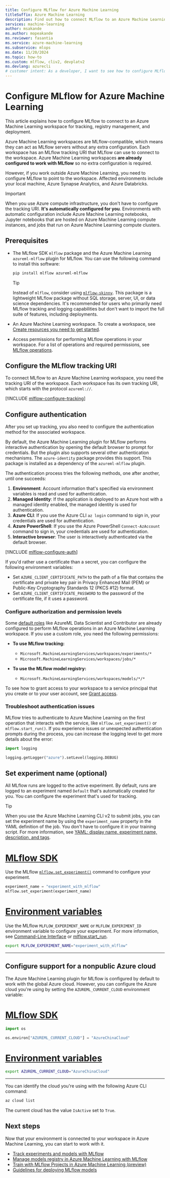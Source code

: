 ```yaml
---
title: Configure MLflow for Azure Machine Learning
titleSuffix: Azure Machine Learning
description: Find out how to connect MLflow to an Azure Machine Learning workspace to log metrics, track artifacts, and deploy models.
services: machine-learning
author: msakande
ms.author: mopeakande
ms.reviewer: fasantia
ms.service: azure-machine-learning
ms.subservice: mlops
ms.date: 11/20/2024
ms.topic: how-to
ms.custom: mlflow, cliv2, devplatv2
ms.devlang: azurecli
# customer intent: As a developer, I want to see how to configure MLflow so that I can run MLflow training routines in Azure Machine Learning.
---
```


# Configure MLflow for Azure Machine Learning

This article explains how to configure MLflow to connect to an Azure Machine Learning workspace for tracking, registry management, and deployment.

Azure Machine Learning workspaces are MLflow-compatible, which means they can act as MLflow servers without any extra configuration. Each workspace has an MLflow tracking URI that MLflow can use to connect to the workspace. Azure Machine Learning workspaces **are already configured to work with MLflow** so no extra configuration is required.

However, if you work outside Azure Machine Learning, you need to configure MLflow to point to the workspace. Affected environments include your local machine, Azure Synapse Analytics, and Azure Databricks.

> [!IMPORTANT]
> When you use Azure compute infrastructure, you don't have to configure the tracking URI. **It's automatically configured for you**. Environments with automatic configuration include Azure Machine Learning notebooks, Jupyter notebooks that are hosted on Azure Machine Learning compute instances, and jobs that run on Azure Machine Learning compute clusters.

## Prerequisites

- The MLflow SDK `mlflow` package and the Azure Machine Learning `azureml-mlflow` plugin for MLflow. You can use the following command to install this software:

  ```bash
  pip install mlflow azureml-mlflow
  ```

  > [!TIP]
  > Instead of `mlflow`, consider using [`mlflow-skinny`](https://github.com/mlflow/mlflow/blob/master/README_SKINNY.rst). This package is a lightweight MLflow package without SQL storage, server, UI, or data science dependencies. It's recommended for users who primarily need MLflow tracking and logging capabilities but don't want to import the full suite of features, including deployments.

- An Azure Machine Learning workspace. To create a workspace, see [Create resources you need to get started](quickstart-create-resources.md).

- Access permissions for performing MLflow operations in your workspace. For a list of operations and required permissions, see [MLflow operations](how-to-assign-roles.md#mlflow-operations).

## Configure the MLflow tracking URI

To connect MLflow to an Azure Machine Learning workspace, you need the tracking URI of the workspace. Each workspace has its own tracking URI, which starts with the protocol `azureml://`.

[!INCLUDE [mlflow-configure-tracking](includes/machine-learning-mlflow-configure-tracking.md)]

## Configure authentication

After you set up tracking, you also need to configure the authentication method for the associated workspace.

By default, the Azure Machine Learning plugin for MLflow performs interactive authentication by opening the default browser to prompt for credentials. But the plugin also supports several other authentication mechanisms. The `azure-identity` package provides this support. This package is installed as a dependency of the `azureml-mlflow` plugin.

The authentication process tries the following methods, one after another, until one succeeds:

1. **Environment**: Account information that's specified via environment variables is read and used for authentication.
1. **Managed Identity**: If the application is deployed to an Azure host with a managed identity enabled, the managed identity is used for authentication.
1. **Azure CLI**: If you use the Azure CLI `az login` command to sign in, your credentials are used for authentication.
1. **Azure PowerShell**: If you use the Azure PowerShell `Connect-AzAccount` command to sign in, your credentials are used for authentication.
1. **Interactive browser**: The user is interactively authenticated via the default browser.

[!INCLUDE [mlflow-configure-auth](includes/machine-learning-mlflow-configure-auth.md)]

If you'd rather use a certificate than a secret, you can configure the following environment variables:

- Set `AZURE_CLIENT_CERTIFICATE_PATH` to the path of a file that contains the certificate and private key pair in Privacy Enhanced Mail (PEM) or Public-Key Cryptography Standards 12 (PKCS #12) format.
- Set `AZURE_CLIENT_CERTIFICATE_PASSWORD` to the password of the certificate file, if it uses a password.

### Configure authorization and permission levels

Some [default roles](how-to-assign-roles.md#default-roles) like AzureML Data Scientist and Contributor are already configured to perform MLflow operations in an Azure Machine Learning workspace. If you use a custom role, you need the following permissions:

- **To use MLflow tracking:**
  - `Microsoft.MachineLearningServices/workspaces/experiments/*`
  - `Microsoft.MachineLearningServices/workspaces/jobs/*`

- **To use the MLflow model registry:**
  - `Microsoft.MachineLearningServices/workspaces/models/*/*`

To see how to grant access to your workspace to a service principal that you create or to your user account, see [Grant access](/azure/role-based-access-control/quickstart-assign-role-user-portal#grant-access).

### Troubleshoot authentication issues

MLflow tries to authenticate to Azure Machine Learning on the first operation that interacts with the service, like `mlflow.set_experiment()` or `mlflow.start_run()`. If you experience issues or unexpected authentication prompts during the process, you can increase the logging level to get more details about the error:

```python
import logging

logging.getLogger("azure").setLevel(logging.DEBUG)
```

## Set experiment name (optional)

All MLflow runs are logged to the active experiment. By default, runs are logged to an experiment named `Default` that's automatically created for you. You can configure the experiment that's used for tracking.

> [!TIP]
>
> When you use the Azure Machine Learning CLI v2 to submit jobs, you can set the experiment name by using the `experiment_name` property in the YAML definition of the job. You don't have to configure it in your training script. For more information, see [YAML: display name, experiment name, description, and tags](reference-yaml-job-command.md#yaml-display-name-experiment-name-description-and-tags).


# [MLflow SDK](#tab/mlflow)

Use the MLflow [`mlflow.set_experiment()`](https://mlflow.org/docs/latest/python_api/mlflow.html#mlflow.set_experiment) command to configure your experiment.
    
```python
experiment_name = "experiment_with_mlflow"
mlflow.set_experiment(experiment_name)
```

# [Environment variables](#tab/environ)

Use the MLflow `MLFLOW_EXPERIMENT_NAME` or `MLFLOW_EXPERIMENT_ID` environment variable to configure your experiment. For more information, see [Command-Line Interface](https://mlflow.org/docs/latest/cli.html) or [mlflow.start_run](https://mlflow.org/docs/latest/python_api/mlflow.html#mlflow.start_run).

```bash
export MLFLOW_EXPERIMENT_NAME="experiment_with_mlflow"
```

---

## Configure support for a nonpublic Azure cloud

The Azure Machine Learning plugin for MLflow is configured by default to work with the global Azure cloud. However, you can configure the Azure cloud you're using by setting the `AZUREML_CURRENT_CLOUD` environment variable:

# [MLflow SDK](#tab/mlflow)

```python
import os

os.environ["AZUREML_CURRENT_CLOUD"] = "AzureChinaCloud"
```

# [Environment variables](#tab/environ)

```bash
export AZUREML_CURRENT_CLOUD="AzureChinaCloud"
```

---

You can identify the cloud you're using with the following Azure CLI command:

```bash
az cloud list
```

The current cloud has the value `IsActive` set to `True`.

## Next steps

Now that your environment is connected to your workspace in Azure Machine Learning, you can start to work with it.

- [Track experiments and models with MLflow](how-to-use-mlflow-cli-runs.md)
- [Manage models registry in Azure Machine Learning with MLflow](how-to-manage-models-mlflow.md)
- [Train with MLflow Projects in Azure Machine Learning (preview)](how-to-train-mlflow-projects.md)
- [Guidelines for deploying MLflow models](how-to-deploy-mlflow-models.md)
